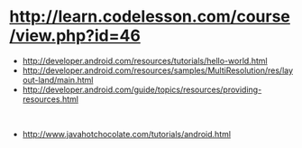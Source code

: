 # <http://learn.codelesson.com/course/view.php?id=46>

- <http://developer.android.com/resources/tutorials/hello-world.html>
- <http://developer.android.com/resources/samples/MultiResolution/res/layout-land/main.html>
- <http://developer.android.com/guide/topics/resources/providing-resources.html>

&nbsp;

- <http://www.javahotchocolate.com/tutorials/android.html>
